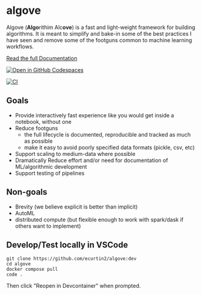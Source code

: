 # algove

Algove (**Algo**rithim  Alc**ove**) is a fast and light-weight framework for building
algorithms. It is meant to simplify and bake-in some of the best practices I have 
seen and remove some of the footguns common to machine learning workflows.

[Read the full Documentation](https://ecurtin2.github.io/algove/)

[![Open in GitHub Codespaces](https://github.com/codespaces/badge.svg)](https://github.com/codespaces/new?hide_repo_select=true&ref=main&repo=606537234)

[![CI](https://github.com/ecurtin2/algove/actions/workflows/ci.yml/badge.svg)](https://github.com/ecurtin2/algove/actions/workflows/ci.yml)

## Goals

- Provide interactively fast experience like you would get inside a notebook, without one
- Reduce footguns
    - the full lifecycle is documented, reproducible and tracked as much as possible
    - make it easy to avoid poorly specified data formats (pickle, csv, etc)
- Support scaling to medium-data where possible
- Dramatically Reduce effort and/or need for documentation of ML/algorithmic development
- Support testing of pipelines


## Non-goals

- Brevity (we believe explicit is better than implicit)
- AutoML
- distributed compute (but flexible enough to work with spark/dask if others want to implement)

## Develop/Test locally in VSCode

```
git clone https://github.com/ecurtin2/algove:dev
cd algove
docker compose pull
code .
```
Then click "Reopen in Devcontainer" when prompted.